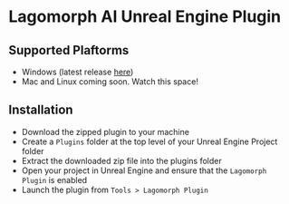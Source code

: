 # Lagomorph AI Unreal Engine Plugin

## Supported Plaftorms
- Windows (latest release [here](https://github.com/LagomorphAI/unreal-engine-plugin-install/releases/download/v1.0.0/lagomorph_plugin_v1_0_0_win_5_4.zip))
- Mac and Linux coming soon. Watch this space!

## Installation
 - Download the zipped plugin to your machine
 - Create a ``Plugins`` folder at the top level of your Unreal Engine Project folder
 - Extract the downloaded zip file into the plugins folder
 - Open your project in Unreal Engine and ensure that the ``Lagomorph Plugin`` is enabled
 - Launch the plugin from ``Tools > Lagomorph Plugin`` 
